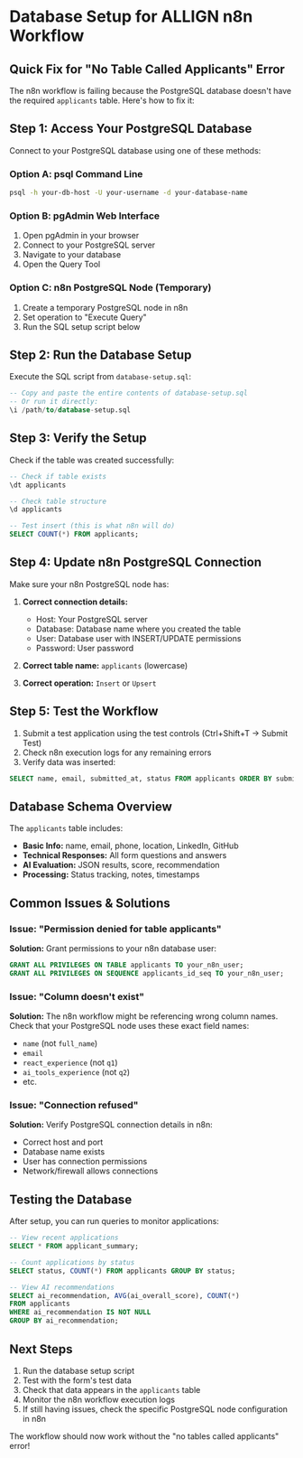 # Database Setup for ALLIGN n8n Workflow

## Quick Fix for "No Table Called Applicants" Error

The n8n workflow is failing because the PostgreSQL database doesn't have the required `applicants` table. Here's how to fix it:

## Step 1: Access Your PostgreSQL Database

Connect to your PostgreSQL database using one of these methods:

### Option A: psql Command Line
```bash
psql -h your-db-host -U your-username -d your-database-name
```

### Option B: pgAdmin Web Interface
1. Open pgAdmin in your browser
2. Connect to your PostgreSQL server
3. Navigate to your database
4. Open the Query Tool

### Option C: n8n PostgreSQL Node (Temporary)
1. Create a temporary PostgreSQL node in n8n
2. Set operation to "Execute Query"
3. Run the SQL setup script below

## Step 2: Run the Database Setup

Execute the SQL script from `database-setup.sql`:

```sql
-- Copy and paste the entire contents of database-setup.sql
-- Or run it directly:
\i /path/to/database-setup.sql
```

## Step 3: Verify the Setup

Check if the table was created successfully:

```sql
-- Check if table exists
\dt applicants

-- Check table structure
\d applicants

-- Test insert (this is what n8n will do)
SELECT COUNT(*) FROM applicants;
```

## Step 4: Update n8n PostgreSQL Connection

Make sure your n8n PostgreSQL node has:

1. **Correct connection details:**
   - Host: Your PostgreSQL server
   - Database: Database name where you created the table
   - User: Database user with INSERT/UPDATE permissions
   - Password: User password

2. **Correct table name:** `applicants` (lowercase)

3. **Correct operation:** `Insert` or `Upsert`

## Step 5: Test the Workflow

1. Submit a test application using the test controls (Ctrl+Shift+T → Submit Test)
2. Check n8n execution logs for any remaining errors
3. Verify data was inserted:

```sql
SELECT name, email, submitted_at, status FROM applicants ORDER BY submitted_at DESC LIMIT 5;
```

## Database Schema Overview

The `applicants` table includes:

- **Basic Info:** name, email, phone, location, LinkedIn, GitHub
- **Technical Responses:** All form questions and answers
- **AI Evaluation:** JSON results, score, recommendation
- **Processing:** Status tracking, notes, timestamps

## Common Issues & Solutions

### Issue: "Permission denied for table applicants"
**Solution:** Grant permissions to your n8n database user:
```sql
GRANT ALL PRIVILEGES ON TABLE applicants TO your_n8n_user;
GRANT ALL PRIVILEGES ON SEQUENCE applicants_id_seq TO your_n8n_user;
```

### Issue: "Column doesn't exist"
**Solution:** The n8n workflow might be referencing wrong column names. Check that your PostgreSQL node uses these exact field names:

- `name` (not `full_name`)
- `email` 
- `react_experience` (not `q1`)
- `ai_tools_experience` (not `q2`)
- etc.

### Issue: "Connection refused"
**Solution:** Verify PostgreSQL connection details in n8n:
- Correct host and port
- Database name exists
- User has connection permissions
- Network/firewall allows connections

## Testing the Database

After setup, you can run queries to monitor applications:

```sql
-- View recent applications
SELECT * FROM applicant_summary;

-- Count applications by status
SELECT status, COUNT(*) FROM applicants GROUP BY status;

-- View AI recommendations
SELECT ai_recommendation, AVG(ai_overall_score), COUNT(*) 
FROM applicants 
WHERE ai_recommendation IS NOT NULL 
GROUP BY ai_recommendation;
```

## Next Steps

1. Run the database setup script
2. Test with the form's test data
3. Check that data appears in the `applicants` table
4. Monitor the n8n workflow execution logs
5. If still having issues, check the specific PostgreSQL node configuration in n8n

The workflow should now work without the "no tables called applicants" error!